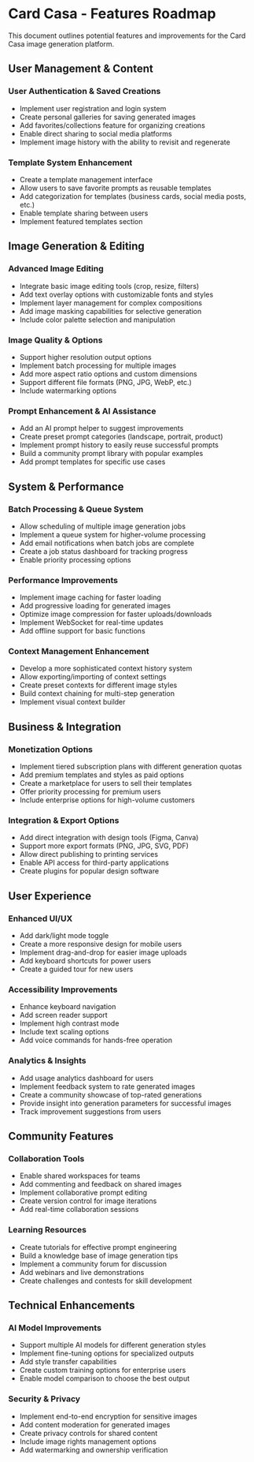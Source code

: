 # Card Casa - Features Roadmap

This document outlines potential features and improvements for the Card Casa image generation platform.

## User Management & Content

### User Authentication & Saved Creations
- Implement user registration and login system
- Create personal galleries for saving generated images
- Add favorites/collections feature for organizing creations
- Enable direct sharing to social media platforms
- Implement image history with the ability to revisit and regenerate

### Template System Enhancement
- Create a template management interface
- Allow users to save favorite prompts as reusable templates
- Add categorization for templates (business cards, social media posts, etc.)
- Enable template sharing between users
- Implement featured templates section

## Image Generation & Editing

### Advanced Image Editing
- Integrate basic image editing tools (crop, resize, filters)
- Add text overlay options with customizable fonts and styles
- Implement layer management for complex compositions
- Add image masking capabilities for selective generation
- Include color palette selection and manipulation

### Image Quality & Options
- Support higher resolution output options
- Implement batch processing for multiple images
- Add more aspect ratio options and custom dimensions
- Support different file formats (PNG, JPG, WebP, etc.)
- Include watermarking options

### Prompt Enhancement & AI Assistance
- Add an AI prompt helper to suggest improvements
- Create preset prompt categories (landscape, portrait, product)
- Implement prompt history to easily reuse successful prompts
- Build a community prompt library with popular examples
- Add prompt templates for specific use cases

## System & Performance

### Batch Processing & Queue System
- Allow scheduling of multiple image generation jobs
- Implement a queue system for higher-volume processing
- Add email notifications when batch jobs are complete
- Create a job status dashboard for tracking progress
- Enable priority processing options

### Performance Improvements
- Implement image caching for faster loading
- Add progressive loading for generated images
- Optimize image compression for faster uploads/downloads
- Implement WebSocket for real-time updates
- Add offline support for basic functions

### Context Management Enhancement
- Develop a more sophisticated context history system
- Allow exporting/importing of context settings
- Create preset contexts for different image styles
- Build context chaining for multi-step generation
- Implement visual context builder

## Business & Integration

### Monetization Options
- Implement tiered subscription plans with different generation quotas
- Add premium templates and styles as paid options
- Create a marketplace for users to sell their templates
- Offer priority processing for premium users
- Include enterprise options for high-volume customers

### Integration & Export Options
- Add direct integration with design tools (Figma, Canva)
- Support more export formats (PNG, JPG, SVG, PDF)
- Allow direct publishing to printing services
- Enable API access for third-party applications
- Create plugins for popular design software

## User Experience

### Enhanced UI/UX
- Add dark/light mode toggle
- Create a more responsive design for mobile users
- Implement drag-and-drop for easier image uploads
- Add keyboard shortcuts for power users
- Create a guided tour for new users

### Accessibility Improvements
- Enhance keyboard navigation
- Add screen reader support
- Implement high contrast mode
- Include text scaling options
- Add voice commands for hands-free operation

### Analytics & Insights
- Add usage analytics dashboard for users
- Implement feedback system to rate generated images
- Create a community showcase of top-rated generations
- Provide insight into generation parameters for successful images
- Track improvement suggestions from users

## Community Features

### Collaboration Tools
- Enable shared workspaces for teams
- Add commenting and feedback on shared images
- Implement collaborative prompt editing
- Create version control for image iterations
- Add real-time collaboration sessions

### Learning Resources
- Create tutorials for effective prompt engineering
- Build a knowledge base of image generation tips
- Implement a community forum for discussion
- Add webinars and live demonstrations
- Create challenges and contests for skill development

## Technical Enhancements

### AI Model Improvements
- Support multiple AI models for different generation styles
- Implement fine-tuning options for specialized outputs
- Add style transfer capabilities
- Create custom training options for enterprise users
- Enable model comparison to choose the best output

### Security & Privacy
- Implement end-to-end encryption for sensitive images
- Add content moderation for generated images
- Create privacy controls for shared content
- Include image rights management options
- Add watermarking and ownership verification 